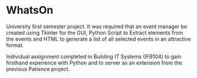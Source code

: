# WhatsOn
University first semester project. It was required that an event manager be created using Tkinter for the GUI, Python Script to Extract elements from the events and HTML to generate a list of all selected events in an attractive format.

Individual assignment completed in Building IT Systems (IFB104) to gain firsthand experience with Python and to server as an extension from the previous Patience project.
